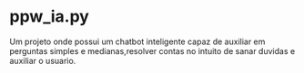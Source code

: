 # ppw_ia.py
Um projeto onde possui um chatbot inteligente capaz de auxiliar em perguntas simples e medianas,resolver contas no intuito de sanar duvidas e auxiliar o usuario.
